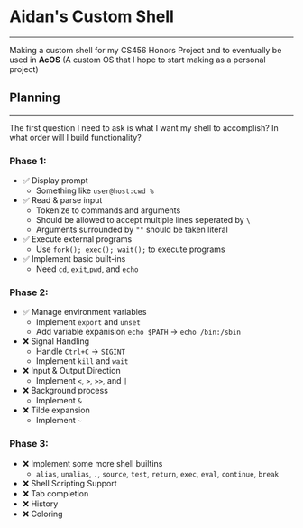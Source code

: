 # Aidan's Custom Shell
---
Making a custom shell for my CS456 Honors Project and to eventually be used in **AcOS** (A custom OS that I hope to start making as a personal project)

## Planning
---
The first question I need to ask is what I want my shell to accomplish? In what order will I build functionality?

### Phase 1:
- ✅ Display prompt
    - Something like `user@host:cwd %`
- ✅ Read & parse input
    - Tokenize to commands and arguments
    - Should be allowed to accept multiple lines seperated by `\`
    - Arguments surrounded by `""` should be taken literal
- ✅ Execute external programs
    - Use `fork(); exec(); wait();` to execute programs
- ✅ Implement basic built-ins
    - Need `cd`, `exit`,`pwd`, and `echo`

### Phase 2:
- ✅ Manage environment variables
    - Implement `export` and `unset`
    - Add variable expanision `echo $PATH` -> `echo /bin:/sbin`
- ❌ Signal Handling
    - Handle `Ctrl+C` -> `SIGINT`
    - Implement `kill` and `wait`
- ❌ Input & Output Direction
    - Implement `<`, `>`, `>>`, and `|`
- ❌ Background process
    - Implement `&`
- ❌ Tilde expansion
    - Implement `~`

### Phase 3:
- ❌ Implement some more shell builtins
    - `alias`, `unalias`, `.`, `source`, `test`, `return`, `exec`, `eval`, `continue`, `break`
- ❌ Shell Scripting Support
- ❌ Tab completion
- ❌ History
- ❌ Coloring

